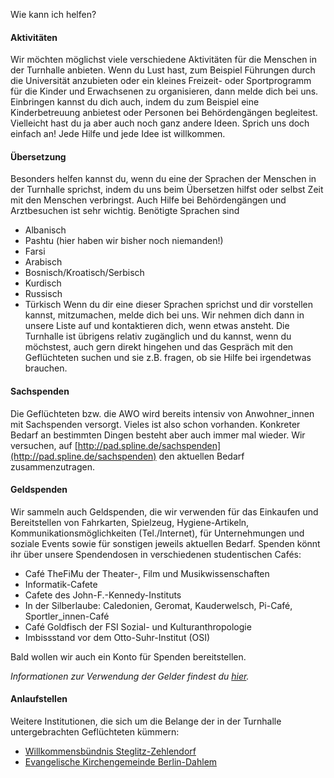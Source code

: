 Wie kann ich helfen?

#### Aktivitäten

Wir möchten möglichst viele verschiedene Aktivitäten für die Menschen in der
Turnhalle anbieten. Wenn du Lust hast, zum Beispiel Führungen durch die
Universität anzubieten oder ein kleines Freizeit- oder Sportprogramm für die
Kinder und Erwachsenen zu organisieren, dann melde dich bei uns. Einbringen
kannst du dich auch, indem du zum Beispiel eine Kinderbetreuung anbietest oder 
Personen bei Behördengängen begleitest. Vielleicht hast du ja aber auch noch
ganz andere Ideen. Sprich uns doch einfach an! Jede Hilfe und jede Idee ist 
willkommen.

#### Übersetzung

Besonders helfen kannst du, wenn du eine der Sprachen der Menschen in der
Turnhalle sprichst, indem du uns beim Übersetzen hilfst oder selbst Zeit mit 
den Menschen verbringst. Auch Hilfe bei Behördengängen und Arztbesuchen ist
sehr wichtig. Benötigte Sprachen sind
- Albanisch
- Pashtu (hier haben wir bisher noch niemanden!)
- Farsi 
- Arabisch
- Bosnisch/Kroatisch/Serbisch
- Kurdisch
- Russisch
- Türkisch
Wenn du dir eine dieser Sprachen sprichst und dir vorstellen kannst,
mitzumachen, melde dich bei uns. Wir nehmen dich dann in unsere Liste auf und
kontaktieren dich, wenn etwas ansteht. Die Turnhalle ist übrigens relativ
zugänglich und du kannst, wenn du möchstest, auch gern direkt hingehen und das 
Gespräch mit den Geflüchteten suchen und sie z.B. fragen, ob sie Hilfe bei 
irgendetwas brauchen.

#### Sachspenden

Die Geflüchteten bzw. die AWO wird bereits intensiv von Anwohner_innen mit
Sachspenden versorgt. Vieles ist also schon vorhanden. Konkreter Bedarf an
bestimmten Dingen besteht aber auch immer mal wieder. Wir versuchen, auf
[http://pad.spline.de/sachspenden](http://pad.spline.de/sachspenden) den
aktuellen Bedarf zusammenzutragen.

#### Geldspenden

Wir sammeln auch Geldspenden, die wir verwenden für das Einkaufen und
Bereitstellen von Fahrkarten, Spielzeug, Hygiene-Artikeln,
Kommunikationsmöglichkeiten (Tel./Internet), für Unternehmungen und soziale
Events sowie für sonstigen jeweils aktuellen Bedarf. Spenden könnt ihr über
unsere Spendendosen in verschiedenen studentischen Cafés:

- Café TheFiMu der Theater-, Film und Musikwissenschaften
- Informatik-Cafete
- Cafete des John-F.-Kennedy-Instituts
- In der Silberlaube: Caledonien, Geromat, Kauderwelsch, Pi-Café, Sportler_innen-Café
- Café Goldfisch der FSI Sozial- und Kulturanthropologie
- Imbissstand vor dem Otto-Suhr-Institut (OSI)

Bald wollen wir auch ein Konto für Spenden bereitstellen.

*Informationen zur Verwendung der Gelder findest du [hier](/money/).*

#### Anlaufstellen

Weitere Institutionen, die sich um die Belange der in der Turnhalle
untergebrachten Geflüchteten kümmern:
 
* [Willkommensbündnis Steglitz-Zehlendorf](http://www.willkommensbuendnis-steglitz-zehlendorf.de)
* [Evangelische Kirchengemeinde Berlin-Dahlem](http://www.kg-dahlem.de)

